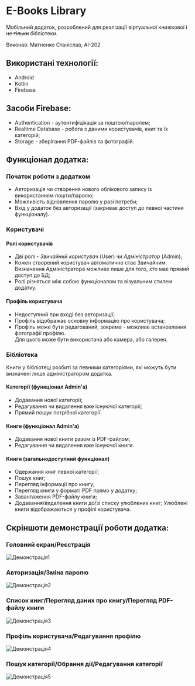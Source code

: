 # E-Books Library
Мобільний додаток, розроблений для реалізації віртуальної книжкової <s>і не тільки</s> бібліотеки.  

Виконав: Матненко Станіслав, АІ-202
## Використані технології:
- Android
- Kotlin
- Firebase
## Засоби Firebase:
- Authentication - аутентифіцікація за поштою/паролем;
- Realtime Database - робота з даними користувачів, книг та їх категорій;
- Storage - зберігання PDF-файлів та фотографій.
## Функціонал додатка:
### Початок роботи з додатком
- Авторизація чи створення нового облікового запису із використанням пошти/паролю;
- Можливість відновлення паролю у разі потреби;
- Вхід у додаток без авторизації (закриває доступ до певної частини функціоналу).
### Користувачі
#### Ролі користувачів
- Дві ролі - *Звичайний користувач* (User) чи *Адміністратор* (Admin);
- Кожен створений користувач автоматично стає Звичайним.  
Визначення Адміністратора можливе лише для того, хто має прямий доступ до БД;
- Ролі різняться між собою функціоналом та візуальним стилем додатку.
#### Профіль користувача
- Недоступний при вході без авторизації;
- Профіль відображає основну інформацію про користувача;
- Профіль може бути редагований, зокрема - можливе встановлення фотографії профілю.  
Для цього може бути використана або камера, або галерея.
### Бібліотека
Книги у бібліотеці розбиті за певними категоріями, які можуть бути визначені лише адміністратором додатка.
#### Категорії (функціонал Admin'а)
- Додавання нової категорії;
- Редагування чи видалення вже існуючої категорії;
- Прямий пошук потрібної категорії.
#### Книги (функціонал Admin'а)
- Додавання нової книги разом із PDF-файлом;
- Редагування чи видалення вже існуючої книги.
#### Книги (загальнодоступний функціонал)
- Одержання книг певної категорії;
- Пошук книг;
- Перегляд інформації про книгу;
- Перегляд книги у форматі PDF прямо у додатку;
- Завантаження PDF-файлу книги;
- Додавання/видалення книги до/зі списку улюблених книг;
Улюблені книги відображаються у профілі користувача.
## Скріншоти демонстрації роботи додатка:
### Головний екран/Реєстрація  
![Демонстрація1](https://docs.google.com/uc?id=13lLF3TxiZZ-XW5voYYrsCsGXJnyKYiEa)  
### Авторизація/Зміна паролю  
![Демонстрація2](https://docs.google.com/uc?id=1V3Mw43_Ob4XILqBRzW85JL4ngJw3UC_8)  
### Список книг/Перегляд даних про книгу/Перегляд PDF-файлу книги  
![Демонстрація3](https://docs.google.com/uc?id=1TXeyAsHBH-4r4P8O7LzVHUmICizFxTP3)  
### Профіль користувача/Редагування профілю  
![Демонстрація4](https://docs.google.com/uc?id=1faYBhhd4x_foWcTQZKl4wegeW96ThgPv)  
### Пошук категорії/Обрання дії/Редагування категорії  
![Демонстрація5](https://docs.google.com/uc?id=1ENnHHpQkImfkeEtQlN8XP5tT1t5m-Pek)  

